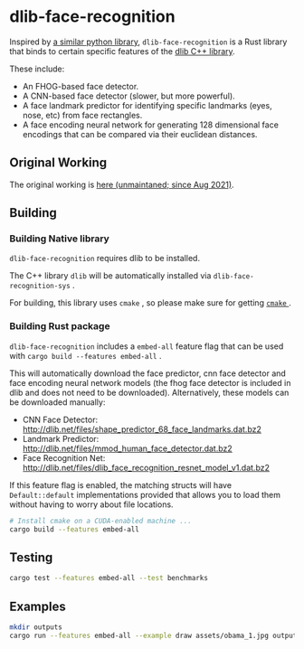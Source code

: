 # dlib-face-recognition

Inspired by [a similar python library](https://github.com/ageitgey/face_recognition), 
`dlib-face-recognition` is a Rust library that binds to certain specific features of the [dlib C++ library](https://github.com/davisking/dlib).

These include:

* An FHOG-based face detector.
* A CNN-based face detector (slower, but more powerful).
* A face landmark predictor for identifying specific landmarks (eyes, nose, etc) from face rectangles.
* A face encoding neural network for generating 128 dimensional face encodings that can be compared via their euclidean distances.

## Original Working

The original working is [here (unmaintaned; since Aug 2021)](https://github.com/expenses/face_recognition).

## Building

### Building Native library

`dlib-face-recognition` requires dlib to be installed.

The C++ library `dlib` will be automatically installed via `dlib-face-recognition-sys` .

For building, this library uses `cmake` , so please make sure for getting [ `cmake` ](https://cmake.org/install/) .

### Building Rust package

`dlib-face-recognition` includes a `embed-all` feature flag that can be used with `cargo build --features embed-all` .

This will automatically download the face predictor, cnn face detector and face encoding neural network models (the fhog face detector is included in dlib and does not need to be downloaded). Alternatively, these models can be downloaded manually:

* CNN Face Detector: http://dlib.net/files/shape_predictor_68_face_landmarks.dat.bz2  
* Landmark Predictor: http://dlib.net/files/mmod_human_face_detector.dat.bz2
* Face Recognition Net: http://dlib.net/files/dlib_face_recognition_resnet_model_v1.dat.bz2

If this feature flag is enabled, the matching structs will have `Default::default` implementations provided that allows you to load them without having to worry about file locations.

```bash
# Install cmake on a CUDA-enabled machine ...
cargo build --features embed-all
```

## Testing

```bash
cargo test --features embed-all --test benchmarks
```

## Examples

```bash
mkdir outputs
cargo run --features embed-all --example draw assets/obama_1.jpg outputs/obama_1.jpg
```
